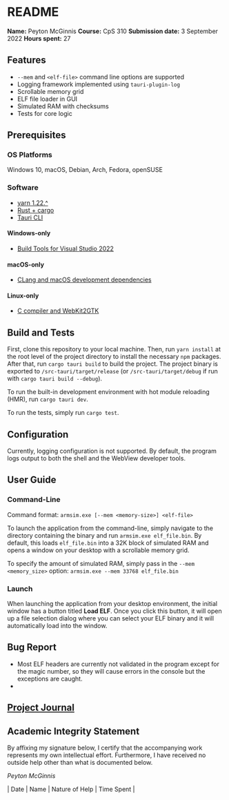 # README

**Name:** Peyton McGinnis
**Course:** CpS 310
**Submission date:** 3 September 2022
**Hours spent:** 27

## Features

- `--mem` and `<elf-file>` command line options are supported
- Logging framework implemented using `tauri-plugin-log`
- Scrollable memory grid
- ELF file loader in GUI
- Simulated RAM with checksums
- Tests for core logic

## Prerequisites

### OS Platforms

Windows 10, macOS, Debian, Arch, Fedora, openSUSE

### Software

- [yarn 1.22.^](https://classic.yarnpkg.com/en/docs/install)
- [Rust + cargo](https://www.rust-lang.org/)
- [Tauri CLI](https://tauri.app/v1/guides/getting-started/setup/html-css-js#create-the-rust-project)

#### Windows-only
- [Build Tools for Visual Studio 2022](https://visualstudio.microsoft.com/visual-cpp-build-tools/)

#### macOS-only

- [CLang and macOS development dependencies](https://tauri.app/v1/guides/getting-started/prerequisites#1-clang-and-macos-development-dependencies)

#### Linux-only

- [C compiler and WebKit2GTK](https://tauri.app/v1/guides/getting-started/prerequisites#1-system-dependencies)

## Build and Tests

First, clone this repository to your local machine. Then, run `yarn install` at the root level of the project directory to install the necessary `npm` packages. After that, run `cargo tauri build` to build the project. The project binary is exported to `/src-tauri/target/release` (or `/src-tauri/target/debug` if run with `cargo tauri build --debug`).

To run the built-in development environment with hot module reloading (HMR), run `cargo tauri dev`.

To run the tests, simply run `cargo test`.

## Configuration

Currently, logging configuration is not supported. By default, the program logs output to both the shell and the WebView developer tools.

## User Guide

### Command-Line

Command format: `armsim.exe [--mem <memory-size>] <elf-file>`

To launch the application from the command-line, simply navigate to the directory containing the binary and run `armsim.exe elf_file.bin`. By default, this loads `elf_file.bin` into a 32K block of simulated RAM and opens a window on your desktop with a scrollable memory grid.

To specify the amount of simulated RAM, simply pass in the `--mem <memory_size>` option: `armsim.exe --mem 33768 elf_file.bin`

### Launch

When launching the application from your desktop environment, the initial window has a button titled **Load ELF**. Once you click this button, it will open up a file selection dialog where you can select your ELF binary and it will automatically load into the window.

## Bug Report

- Most ELF headers are currently not validated in the program except for the magic number, so they will cause errors in the console but the exceptions are caught.
- 

## [Project Journal](CHANGELOG.md)

## Academic Integrity Statement

By affixing my signature below, I certify that the accompanying work represents my own intellectual effort. Furthermore, I have received no outside help other than what is documented below.

*Peyton McGinnis*

| Date | Name | Nature of Help | Time Spent | 